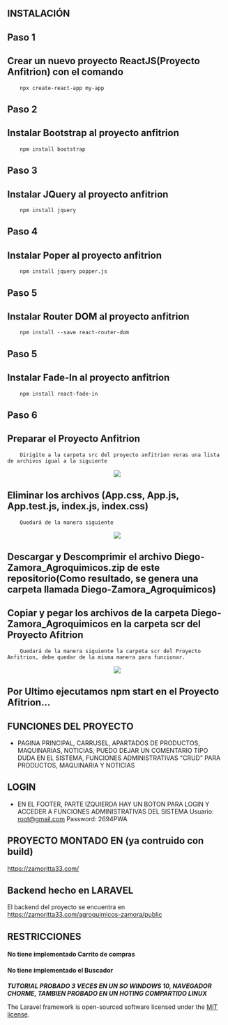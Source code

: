 ## INSTALACIÓN

## Paso 1
  ## Crear un nuevo proyecto ReactJS(Proyecto Anfitrion) con el comando
        npx create-react-app my-app
     
## Paso 2
  ## Instalar Bootstrap al proyecto anfitrion
        npm install bootstrap
             
## Paso 3
  ## Instalar JQuery al proyecto anfitrion
        npm install jquery
        
## Paso 4
  ## Instalar Poper al proyecto anfitrion
        npm install jquery popper.js
        
## Paso 5
  ## Instalar Router DOM al proyecto anfitrion
        npm install --save react-router-dom
  
## Paso 5
  ## Instalar Fade-In al proyecto anfitrion
        npm install react-fade-in
        
## Paso 6
  ## Preparar el Proyecto Anfitrion
        Dirigite a la carpeta src del proyecto anfitrion veras una lista de archivos igual a la siguiente


<p align="center"><img src="https://zamoritta33.com/tutorialPWA/my-app.png"></p>

## Eliminar los archivos (App.css, App.js, App.test.js, index.js, index.css)
        Quedará de la manera siguiente


<p align="center"><img src="https://zamoritta33.com/tutorialPWA/after_my-app.png"></p>


## Descargar y Descomprimir el archivo Diego-Zamora_Agroquimicos.zip de este repositorio(Como resultado, se genera una carpeta llamada Diego-Zamora_Agroquimicos)

## Copiar y pegar los archivos de la carpeta Diego-Zamora_Agroquimicos en la carpeta scr del Proyecto Afitrion
        Quedará de la manera siguiente la carpeta scr del Proyecto Anfitrion, debe quedar de la misma manera para funcionar.


<p align="center"><img src="https://zamoritta33.com/tutorialPWA/result.png"></p>

## Por Ultimo ejecutamos  npm start en el Proyecto Afitrion...

## FUNCIONES DEL PROYECTO
- PAGINA PRINCIPAL, CARRUSEL, APARTADOS DE PRODUCTOS, MAQUINARIAS, NOTICIAS, PUEDO DEJAR UN COMENTARIO TIPO DUDA EN EL SISTEMA, FUNCIONES ADMINISTRATIVAS "CRUD" PARA PRODUCTOS, MAQUINARIA Y NOTICIAS

## LOGIN
- EN EL FOOTER, PARTE IZQUIERDA HAY UN BOTON PARA LOGIN Y ACCEDER A FUNCIONES ADMINISTRATIVAS DEL SISTEMA
	Usuario: root@gmail.com
	Password: 2694PWA
  
 ## PROYECTO MONTADO EN (ya contruido con build)
https://zamoritta33.com/

## Backend hecho en LARAVEL
El backend del proyecto se encuentra en https://zamoritta33.com/agroquimicos-zamora/public

## RESTRICCIONES
  #### No tiene implementado Carrito de compras
  #### No tiene implementado el Buscador
  
***TUTORIAL PROBADO 3 VECES EN UN SO WINDOWS 10, NAVEGADOR CHORME, TAMBIEN PROBADO EN UN HOTING COMPARTIDO LINUX***  

The Laravel framework is open-sourced software licensed under the [MIT license](https://opensource.org/licenses/MIT).
